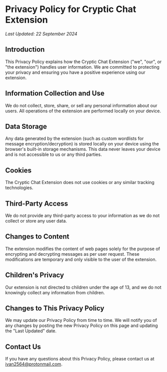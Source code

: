 # Privacy Policy for Cryptic Chat Extension

*Last Updated: 22 September 2024*

## Introduction

This Privacy Policy explains how the Cryptic Chat Extension ("we", "our", or "the extension") handles user information. We are committed to protecting your privacy and ensuring you have a positive experience using our extension.

## Information Collection and Use

We do not collect, store, share, or sell any personal information about our users. All operations of the extension are performed locally on your device.

## Data Storage

Any data generated by the extension (such as custom wordlists for message encryption/decryption) is stored locally on your device using the browser's built-in storage mechanisms. This data never leaves your device and is not accessible to us or any third parties.

## Cookies

The Cryptic Chat Extension does not use cookies or any similar tracking technologies.

## Third-Party Access

We do not provide any third-party access to your information as we do not collect or store any user data.

## Changes to Content

The extension modifies the content of web pages solely for the purpose of encrypting and decrypting messages as per user request. These modifications are temporary and only visible to the user of the extension.

## Children's Privacy

Our extension is not directed to children under the age of 13, and we do not knowingly collect any information from children.

## Changes to This Privacy Policy

We may update our Privacy Policy from time to time. We will notify you of any changes by posting the new Privacy Policy on this page and updating the "Last Updated" date.

## Contact Us

If you have any questions about this Privacy Policy, please contact us at ivan2564@protonmail.com.
